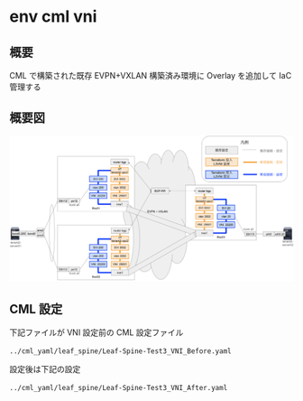 # env cml vni

## 概要

CML で構築された既存 EVPN+VXLAN 構築済み環境に Overlay を追加して IaC 管理する

## 概要図

![vni設定追加概要図](./images/vni設定追加概要図.png)

## CML 設定

下記ファイルが VNI 設定前の CML 設定ファイル

`../cml_yaml/leaf_spine/Leaf-Spine-Test3_VNI_Before.yaml`

設定後は下記の設定

`../cml_yaml/leaf_spine/Leaf-Spine-Test3_VNI_After.yaml`
